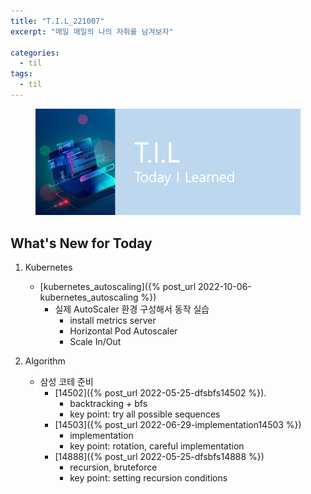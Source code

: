 ```yaml
---
title: "T.I.L_221007"
excerpt: "매일 매일의 나의 자취를 남겨보자"

categories:
  - til
tags:
  - til
---
```

<figure>
    <img src="/assets/images/til_image.png">
</figure>

## What's New for Today   
1. Kubernetes
    - [kubernetes_autoscaling]({% post_url 2022-10-06-kubernetes_autoscaling %})
        - 실제 AutoScaler 환경 구성해서 동작 실습
            - install metrics server
            - Horizontal Pod Autoscaler 
            - Scale In/Out

2. Algorithm     
    - 삼성 코테 준비
        - [14502]({% post_url 2022-05-25-dfsbfs14502 %}).
            - backtracking + bfs
            - key point: try all possible sequences
        - [14503]({% post_url 2022-06-29-implementation14503 %})
            - implementation
            - key point: rotation, careful implementation
        - [14888]({% post_url 2022-05-25-dfsbfs14888 %}) 
            - recursion, bruteforce
            - key point: setting recursion conditions




  




